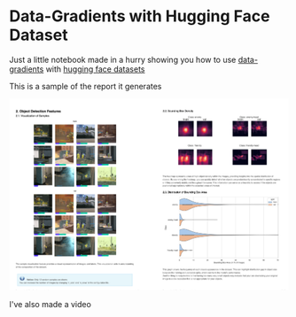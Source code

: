 # Data-Gradients with Hugging Face Dataset
Just a little notebook made in a hurry showing you how to use [data-gradients](https://github.com/Deci-AI/data-gradients/tree/master) with [hugging face datasets](https://huggingface.co/docs/datasets/index)

This is a sample of the report it generates

![alt](report.png)

I've also made a video